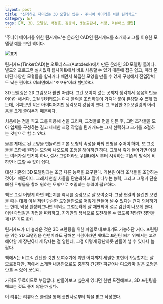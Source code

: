 ```yaml
---
layout: post
title: "신기하고 재미있는 3D 모델링 입문 - 주니어 메이커를 위한 틴커캐드"
category: 도서
tags: [책, 3D, 모델링, 박정호, 김충식, 생능출판사, 서평, 리뷰어스 클럽]
---
```


'주니어 메이커를 위한 틴커캐드'는
온라인 CAD인 틴커캐드를 소개하고 그를 이용한 모델링 예를 보인 책이다.

![표지](https://lh3.googleusercontent.com/n-jn-IN3d4C4KYAZaAKCvZB6ADnb_PiTJ_JmD-ES4v5gBOuGJkV12Dkopa7BGmyl9rmcZZLss8_GLg=s480)

틴커캐드(TinkerCAD)는 오토데스크(Autodesk)에서 만든 온라인 3D 모델링 툴이다.
별도의 프로그램 설치없이 웹사이트에서 바로 사용할 수 있기 때문에 접근 쉽고,
미리 준비된 다양한 모형들을 합하거나 빼면서 복잡한 모양을 만들 수 있게 구성해서 진입장벽도 낮은 편이다.
여러면에서 '초보용'이라 할만하다.

3D 모델링은 2D 그림보다 훨씬 어렵다.
그건 보이지 않는 곳까지 생각해서 꼼꼼히 만들어야만 해서다.
그걸 틴커캐드는 마치 블럭을 조립하듯이 가져다 붙여 완성할 수 있게 했는데,
어찌보면 작은 아이디어지만 생각보다 강점이 크다.
그 복잡한 3D 모델링의 어려움을 크게 줄여주기 때문이다.

처음에는 점을 찍고 그를 이용해 선을 그리며,
그것들로 면을 만든 후,
그런 조각들을 모아 입체를 구성하는 길고 세세한 조정 작업을
틴커캐드는 그저 선택하고 크기를 조절하는 것만으로 할 수 있다.

물론 제대로 된 모양을 만들려면
기본 도형의 속성을 바꿔 변형을 주어야 하며,
또 그것들을 조합해 원하는 모양이 나오도록 조정을 해야하긴 하다.
그래서 깊게 들어가면 이것도 여러가질 만져야 하나,
설사 그렇더라도 무(無)에서 부터 시작하는 기존의 방식에 비하면 비교할 수 없이 쉽다.

대신 기존의 3D 모델링과는 조금 다른 능력을 요구한다.
기본은 여러 조각들을 조합하는 것이기 때문이다.
그래서 현실 사물을 단순화하고 잘게 나누는 능력,
그리고 그렇게 단순해진 모형들을 합쳐 원하는 모양으로 조립하는 능력이 필요하다.

책은 그걸 어떻게 하면 되는지를 예시를 중심으로 잘 보여준다.
그냥 현실의 물건만 보았을 때는
대체 이걸 저런 단순한 도형들만으로 어떻게 만들어 낼 수 있다는 건지 의아하기도 한데,
막상 완성되고나면 의외로 그럴듯하게 잘 재현되어 절로 감탄이 나오게 한다.
이런 마법같은 작업을 따라하고,
자기만의 방식으로 도전해볼 수 있도록 적당한 장면을 제시하기도 한다.

틴커캐드가 더 놀라운 것은
3D 프린팅을 위한 파일로 내보내기도 가능하단 거다.
프린팅을 위한 3D 모델링을 한번이라도 접해본 사람이라면
제대로 프린팅 되기 위해서는 고려해야할 게 장난아니게 많다는 걸 알텐데,
그걸 이렇게 장난하듯 만들어 낼 수 있다니 놀랍다.

책에서는 비교적 간단한 것만 보여주기에
과연 어디까지 세밀한 표현이 가능할지는 잘 모르겠다만,
책에서 소개한 내용만으로도 충분히 간단한 피규어나 디오라마 같은 모형은 만들 수 있어 보인다.

가격도 무료이므로 부담없다.
만들어보고 싶은게 있다면 한번 도전해보고,
3D 프린팅을 해보는 것도 좋지 않을까 싶다.



<div class="im im-info">
이 리뷰는 리뷰어스 클럽을 통해 출판사로부터 책을 받고 작성했다.
</div>
